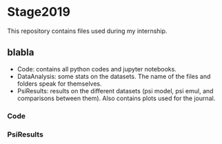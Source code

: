 # Stage2019

This repository contains files used during my internship.

## blabla
- Code: contains all python codes and jupyter notebooks.
- DataAnalysis: some stats on the datasets. The name of the files and folders speak for themselves.
- PsiResults: results on the different datasets (psi model, psi emul, and comparisons between them). Also contains plots used for the journal.

### Code

### PsiResults

